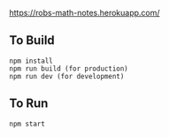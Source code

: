 https://robs-math-notes.herokuapp.com/

## To Build
```
npm install
npm run build (for production)
npm run dev (for development)
```

## To Run
```
npm start
```
